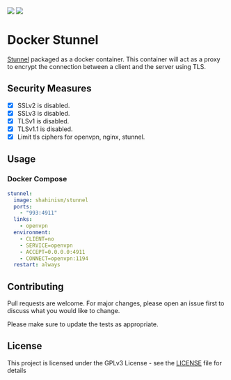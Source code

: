 <a href="https://hub.docker.com/r/shahinism/stunnel" alt="Docker Pulls">
 <img src="https://img.shields.io/docker/pulls/shahinism/stunnel"/></a>

<a href="https://hub.docker.com/r/shahinism/stunnel" alt="Docker Cloud Build">
 <img src="https://img.shields.io/docker/cloud/build/shahinism/stunnel"/></a>

# Docker Stunnel

[Stunnel](https://www.stunnel.org/) packaged as a docker container. This
container will act as a proxy to encrypt the connection between a client and the
server using TLS.

## Security Measures
- [x] SSLv2 is disabled.
- [x] SSLv3 is disabled.
- [x] TLSv1 is disabled.
- [x] TLSv1.1 is disabled. 
- [x] Limit tls ciphers for openvpn, nginx, stunnel.

## Usage
### Docker Compose

```yml
stunnel:
  image: shahinism/stunnel
  ports:
    - "993:4911"
  links:
    - openvpn
  environment:
    - CLIENT=no
    - SERVICE=openvpn
    - ACCEPT=0.0.0.0:4911
    - CONNECT=openvpn:1194
  restart: always
```

## Contributing

Pull requests are welcome. For major changes, please open an issue first to
discuss what you would like to change.

Please make sure to update the tests as appropriate.

## License

This project is licensed under the GPLv3 License - see the
[LICENSE](LICENSE) file for details
